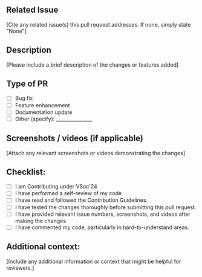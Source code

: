 ## Related Issue
[Cite any related issue(s) this pull request addresses. If none, simply state "None”]

## Description
[Please include a brief description of the changes or features added]

## Type of PR
<!-- [X] - put a cross/X inside [] to check the box -->
- [ ] Bug fix
- [ ] Feature enhancement
- [ ] Documentation update
- [ ] Other (specify): _______________

## Screenshots / videos (if applicable)
[Attach any relevant screenshots or videos demonstrating the changes]

## Checklist:
- [ ] I am Contributing under VSoc'24
- [ ] I have performed a self-review of my code
- [ ] I have read and followed the Contribution Guidelines.
- [ ] I have tested the changes thoroughly before submitting this pull request.
- [ ] I have provided relevant issue numbers, screenshots, and videos after making the changes.
- [ ] I have commented my code, particularly in hard-to-understand areas.
<!-- [X] - put a cross/X inside [] to check the box -->

## Additional context:
[Include any additional information or context that might be helpful for reviewers.]
